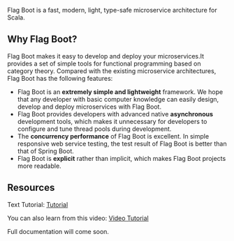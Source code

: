Flag Boot is a fast, modern, light, type-safe microservice architecture for Scala.

## Why Flag Boot?

Flag Boot makes it easy to develop and deploy your microservices.It provides a set of simple tools for functional programming based on category theory.
Compared with the existing microservice architectures, Flag Boot has the following features:

-  Flag Boot is an **extremely simple and lightweight** framework. We hope that any developer with basic computer knowledge can easily design, develop and deploy microservices with Flag Boot.
-  Flag Boot provides developers with advanced native **asynchronous** development tools, which makes it unnecessary for developers to configure and tune thread pools during development.
-  The **concurrency performance** of Flag Boot is excellent. In simple responsive web service testing, the test result of Flag Boot is better than that of Spring Boot.
- Flag Boot is **explicit** rather than implicit, which makes Flag Boot projects more readable.


## Resources

Text Tutorial: [Tutorial](https://h7skvrpnn9.feishu.cn/docx/doxcnDma3JhuyAdl4PUyht71n8S)

You can also learn from this video: [Video Tutorial](https://www.bilibili.com/video/BV1ce411L7ea/)

Full documentation will come soon.  
